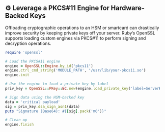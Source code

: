 ## ⚙️ Leverage a PKCS#11 Engine for Hardware-Backed Keys

Offloading cryptographic operations to an HSM or smartcard can drastically improve security by keeping private keys off your server. Ruby’s OpenSSL supports loading custom engines via PKCS#11 to perform signing and decryption operations.

```ruby
require 'openssl'

# Load the PKCS#11 engine
engine = OpenSSL::Engine.by_id('pkcs11')
engine.ctrl_cmd_string('MODULE_PATH', '/usr/lib/your-pkcs11.so')
engine.init

# Use the engine to load a private key by label
priv_key = OpenSSL::PKey::EC.new(engine.load_private_key('label=ServerKey;pin-value=1234'))

# Sign data using the HSM-backed key
data = 'critical payload'
sig = priv_key.dsa_sign_asn1(data)
puts "Signature (Base64): #{[sig].pack('m0')}"

# Clean up
engine.finish
```
